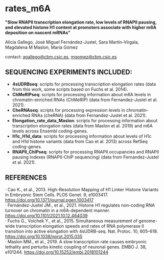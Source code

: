 # rates_m6A

**"Slow RNAPII transcription elongation rate, low levels of RNAPII pausing, and elevated histone H1 content at promoters associate with higher m6A deposition on nascent mRNAs"**  

Alicia Gallego, José Miguel Fernández-Justel, Sara
Martín-Vírgala, Magdalena M Maslon, María Gómez

contact: agallego@cbm.csic.es, mgomez@cbm.csic.es  

## SEQUENCING EXPERIMENTS INCLUDED:  
- **4sUDRBseq**: scripts for processing transcription elongation rates (data from this work, some scripts based on Fuchs et al. 2014).  
- **ChMeRIPseq**: scripts for processing information about m6A levels in chromatin-enriched RNAs (ChMeRIP) (data from Fernandez-Justel et al. 2021).  
- **CheRNAseq**: scripts for processing expression levels in chromatin-enriched RNAs (cheRNA) (data from Fernandez-Justel et al. 2021).
- **Elongation_rate_data_Maslon**: scripts for processing information about transcription elongation rates (data from Maslon et al. 2019) and m6A levels across Ensembl coding-genes.  
- **H1c_H1d_data**: scripts for processing information about levels of H1c and H1d histone variants (data from Cao et al. 2013) across RefSeq coding-genes.  
- **RNAPII_ChIPseq**: scripts for processing RNAPII occupancies and RNAPII pausing indexes (RNAPII-ChIP sequencing) (data from Fernandez-Justel et al. 2021).  


## REFERENCES   
· Cao K., et al., 2013. High-Resolution Mapping of H1 Linker Histone Variants in Embryonic Stem Cells. PLOS Genet. 9, e1003417. https://doi.org/10.1371/journal.pgen.1003417  
· Fernández-Justel JM., et al., 2021. Histone H1 regulates non-coding RNA turnover on chromatin in a m6A-dependent manner. https://doi.org/10.1101/2021.10.12.464039  
· Fuchs G., Voichek Y., et al., 2015. Simultaneous measurement of genome-wide transcription elongation speeds and rates of RNA polymerase II transition into active elongation with 4sUDRB-seq. Nat. Protoc. 10, 605–618. https://doi.org/10.1038/nprot.2015.035  
· Maslon MM., et al., 2019. A slow transcription rate causes embryonic lethality and perturbs kinetic coupling of neuronal genes. EMBO J. 38, e101244. https://doi.org/10.15252/embj.2018101244
